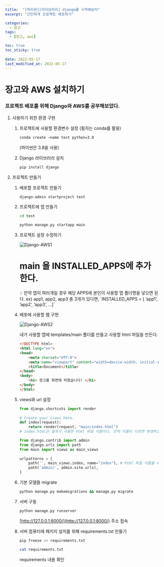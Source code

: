 ```yaml
---
title:  "[파이썬][라이브러리] django를 시작해보자"
excerpt: "간단하게 프로젝트 배포하기"

categories:
  - 장고
tags:
  - [장고, aws]

toc: true
toc_sticky: true
 
date: 2022-05-17
last_modified_at: 2022-05-17
---
```


# 장고와 AWS 설치하기

### 프로젝트 배포를 위해 Django와 AWS를 공부해보았다.

1. 사용하기 위한 환경 구현
    1. 프로젝트에 사용할 환경변수 설정 (필자는 conda를 활용)
        ```bash
        conda create —name test python=3.8
        ```
         (파이썬은 3.8을 사용)
        
    2. Django 라이브러리 설치
        
        ```bash
        pip install django
        ```
        
2. 프로젝트 만들기
    1. 배포할 프로젝트 만들기
        
        ```bash
        django-admin startproject test
        ```
        
    2. 프로젝트에 앱 만들기
        
        ```bash
        cd test
        ```
        
        ```bash
        python manage.py startapp main
        ```
        
    3. 프로젝트 설정 수정하기
        
        ![Django-AWS1](https://user-images.githubusercontent.com/75519839/168793812-97023850-ee97-40cf-a7e9-ee9df7cff6ba.png)
        
        # main 을 INSTALLED_APPS에 추가한다.
        
        <aside>
        💡 만약 앱이 여러개일 경우 해당 APPS에 본인이 사용할 앱 폴더명을 넣으면 된다.
        ex) app1, app2, app3 총 3개가 있다면,
        `INSTALLED_APPS = [
        ’app1’,
        ’app2’,
        ’app3’,
        ...]`
        
        </aside>
        
    4. 배포에 사용할 웹 구현
        
        ![Django-AWS2](https://user-images.githubusercontent.com/75519839/168793856-e0047e72-f84a-4d01-a633-574dfef1130f.png)
        
        내가 사용할 앱에 templates/main 폴더를 만들고 사용할 html 파일을 만든다.
        
        ```html
        <!DOCTYPE html>
        <html lang="en">
        <head>
            <meta charset="UTF-8">
            <meta name="viewport" content="width=device-width, initial-scale=1.0">
            <title>Document</title>
        </head>
        <body>
            <h1> 장고를 화면에 띄웠습니다! </h1>
        </body>
        </html>
        ```
        
    5. views와 url 설정
        
        ```python
        from django.shortcuts import render
         
        # Create your views here.
        def index(request):
            return render(request, "main/index.html")
        # index.html은 필자가 사용한 html 파일 이름이다. 만약 이름이 다르면 변경하고 폴더주소도 다를경우 변경
        ```
        
        ```python
        from django.contrib import admin
        from django.urls import path
        from main import views as main_views
         
        urlpatterns = [
            path('', main_views.index, name="index"), # html 파일 이름을 사용한다
            path('admin/', admin.site.urls),
        ]
        ```
        
    6. 기본 모델들 migrate
        
        ```bash
        python manage.py makemigrations && manage.py migrate
        ```
        
    7. 서버 구동
        
        ```bash
        python manage.py runserver
        ```
        
        [http://127.0.0.1:8000/](http://127.0.0.1:8000/) 주소 접속
        
    8. 서버 컴퓨터에 패키지 설치를 위해 requirements.txt 만들기
        
        ```bash
        pip freeze >> requirements.txt
        ```
        
        ```bash
        cat requirements.txt
        ```
        requirements 내용 확인